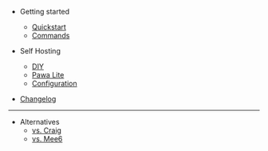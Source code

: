 - Getting started
  - [Quickstart](quickstart.md)
  - [Commands](commands.md)

- Self Hosting
  - [DIY](self-hosting.md)
  - [Pawa Lite](pawalite.md)
  - [Configuration](configuration.md)

- [Changelog](changelog.md)
---
- Alternatives
  - [vs. Craig](craig.md)
  - [vs. Mee6](mee6.md)
